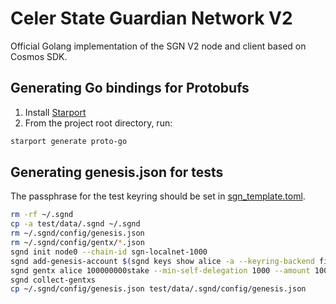 # Celer State Guardian Network V2

Official Golang implementation of the SGN V2 node and client based on Cosmos SDK.

## Generating Go bindings for Protobufs

1. Install [Starport](https://docs.starport.network/guide/install.html)
2. From the project root directory, run:

```sh
starport generate proto-go
```

## Generating genesis.json for tests

The passphrase for the test keyring should be set in [sgn_template.toml](test/data/.sgnd/config/sgn_template.toml).

```sh
rm -rf ~/.sgnd
cp -a test/data/.sgnd ~/.sgnd
rm ~/.sgnd/config/genesis.json
rm ~/.sgnd/config/gentx/*.json
sgnd init node0 --chain-id sgn-localnet-1000
sgnd add-genesis-account $(sgnd keys show alice -a --keyring-backend file --keyring-dir ~/.sgnd) 100000000stake # NOTE: Somehow Cosmos SDK requires this to be a large amount
sgnd gentx alice 100000000stake --min-self-delegation 1000 --amount 100000000stake --identity 00078b31fa8b29a76bce074b5ea0d515a6aeaee7 --keyring-backend file --keyring-dir ~/.sgnd --chain-id sgn-localnet-1000
sgnd collect-gentxs
cp ~/.sgnd/config/genesis.json test/data/.sgnd/config/genesis.json
```
